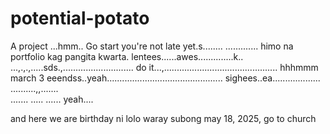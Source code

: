 # potential-potato
A project
...hmm..
Go start you're not late yet.s........
.............
himo na portfolio kag pangita kwarta. lentees......awes..............k..
...,.,.,.....sds.,............................
do it...,.............................................
 hhhmmm march 3 eeendss..yeah..............................................
 sighees..ea...................
 <br>..........,,.......
 <br>.......
.....
......
 yeah....

 and here we are birthday ni lolo waray subong may 18, 2025, go to church
<!-- I will start today freelancing and VA help meqq....

help me help me helpppp.....

mashed potato
heyy

hello. s.
